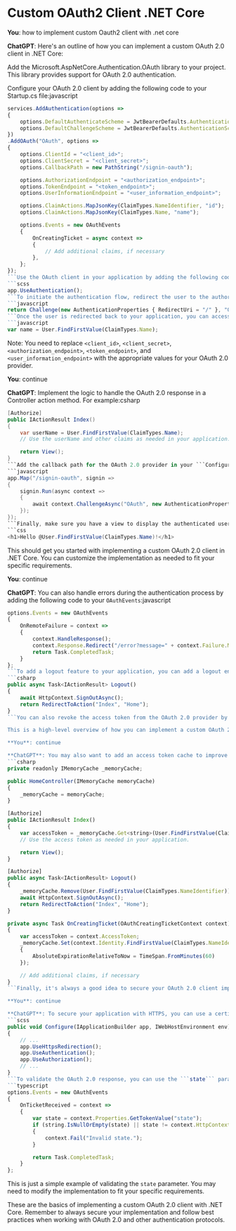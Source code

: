 # Custom OAuth2 Client .NET Core
**You**: how to implement custom Oauth2 client with .net core

**ChatGPT**: Here's an outline of how you can implement a custom OAuth 2.0 client in .NET Core:

Add the Microsoft.AspNetCore.Authentication.OAuth library to your project. This library provides support for OAuth 2.0 authentication.

Configure your OAuth 2.0 client by adding the following code to your Startup.cs file:javascript
```javascript
services.AddAuthentication(options =>
{
    options.DefaultAuthenticateScheme = JwtBearerDefaults.AuthenticationScheme;
    options.DefaultChallengeScheme = JwtBearerDefaults.AuthenticationScheme;
})
.AddOAuth("OAuth", options =>
{
    options.ClientId = "<client_id>";
    options.ClientSecret = "<client_secret>";
    options.CallbackPath = new PathString("/signin-oauth");

    options.AuthorizationEndpoint = "<authorization_endpoint>";
    options.TokenEndpoint = "<token_endpoint>";
    options.UserInformationEndpoint = "<user_information_endpoint>";

    options.ClaimActions.MapJsonKey(ClaimTypes.NameIdentifier, "id");
    options.ClaimActions.MapJsonKey(ClaimTypes.Name, "name");

    options.Events = new OAuthEvents
    {
        OnCreatingTicket = async context =>
        {
            // Add additional claims, if necessary
        },
    };
});
```Use the OAuth client in your application by adding the following code to your ```Configure``` method in Startup.cs:scss
```scss
app.UseAuthentication();
```To initiate the authentication flow, redirect the user to the authorization endpoint. For example:javascript
```javascript
return Challenge(new AuthenticationProperties { RedirectUri = "/" }, "OAuth");
```Once the user is redirected back to your application, you can access their claims by using the ```User``` property in your controller. For example:javascript
```javascript
var name = User.FindFirstValue(ClaimTypes.Name);
```

Note: You need to replace ```<client_id>```, ```<client_secret>```, ```<authorization_endpoint>```, ```<token_endpoint>```, and ```<user_information_endpoint>``` with the appropriate values for your OAuth 2.0 provider.

**You**: continue

**ChatGPT**: Implement the logic to handle the OAuth 2.0 response in a Controller action method. For example:csharp
```csharp
[Authorize]
public IActionResult Index()
{
    var userName = User.FindFirstValue(ClaimTypes.Name);
    // Use the userName and other claims as needed in your application.

    return View();
}
```Add the callback path for the OAuth 2.0 provider in your ```Configure``` method in Startup.cs:javascript
```javascript
app.Map("/signin-oauth", signin =>
{
    signin.Run(async context =>
    {
        await context.ChallengeAsync("OAuth", new AuthenticationProperties { RedirectUri = "/" });
    });
});
```Finally, make sure you have a view to display the authenticated user's information. For example, you could create an ```Index.cshtml``` view with the following code:css
```css
<h1>Hello @User.FindFirstValue(ClaimTypes.Name)!</h1>
```

This should get you started with implementing a custom OAuth 2.0 client in .NET Core. You can customize the implementation as needed to fit your specific requirements.

**You**: continue

**ChatGPT**: You can also handle errors during the authentication process by adding the following code to your ```OAuthEvents```:javascript
```javascript
options.Events = new OAuthEvents
{
    OnRemoteFailure = context =>
    {
        context.HandleResponse();
        context.Response.Redirect("/error?message=" + context.Failure.Message);
        return Task.CompletedTask;
    }
};
```To add a logout feature to your application, you can add a logout endpoint to your controller:csharp
```csharp
public async Task<IActionResult> Logout()
{
    await HttpContext.SignOutAsync();
    return RedirectToAction("Index", "Home");
}
```You can also revoke the access token from the OAuth 2.0 provider by making a ```POST``` request to the ```TokenEndpoint``` with the ```token``` parameter set to the access token.

This is a high-level overview of how you can implement a custom OAuth 2.0 client in .NET Core. There may be additional steps required depending on the specific requirements of your application and the OAuth 2.0 provider you are using.

**You**: continue

**ChatGPT**: You may also want to add an access token cache to improve the performance of your application. You can store the access token in memory using ```IMemoryCache```, or use a persistent store like SQL Server or Redis. Here's an example of using ```IMemoryCache```:csharp
```csharp
private readonly IMemoryCache _memoryCache;

public HomeController(IMemoryCache memoryCache)
{
    _memoryCache = memoryCache;
}

[Authorize]
public IActionResult Index()
{
    var accessToken = _memoryCache.Get<string>(User.FindFirstValue(ClaimTypes.NameIdentifier));
    // Use the access token as needed in your application.

    return View();
}

[Authorize]
public async Task<IActionResult> Logout()
{
    _memoryCache.Remove(User.FindFirstValue(ClaimTypes.NameIdentifier));
    await HttpContext.SignOutAsync();
    return RedirectToAction("Index", "Home");
}

private async Task OnCreatingTicket(OAuthCreatingTicketContext context)
{
    var accessToken = context.AccessToken;
    _memoryCache.Set(context.Identity.FindFirstValue(ClaimTypes.NameIdentifier), accessToken, new MemoryCacheEntryOptions
    {
        AbsoluteExpirationRelativeToNow = TimeSpan.FromMinutes(60)
    });

    // Add additional claims, if necessary
}
```Finally, it's always a good idea to secure your OAuth 2.0 client implementation by using HTTPS and validating the OAuth 2.0 response before accepting it. You can also validate the state parameter to prevent cross-site request forgery (CSRF) attacks.

**You**: continue

**ChatGPT**: To secure your application with HTTPS, you can use a certificate from a trusted certificate authority (CA) or generate a self-signed certificate. In your ```Startup.cs``` file, you can configure your application to use HTTPS as follows:scss
```scss
public void Configure(IApplicationBuilder app, IWebHostEnvironment env)
{
    // ...
    app.UseHttpsRedirection();
    app.UseAuthentication();
    app.UseAuthorization();
    // ...
}
```To validate the OAuth 2.0 response, you can use the ```state``` parameter. The ```state``` parameter is a random string generated by your application and included in the authorization request. The same value should be returned in the response from the OAuth 2.0 provider. You can validate the ```state``` value in your ```OAuthEvents``` as follows:typescript
```typescript
options.Events = new OAuthEvents
{
    OnTicketReceived = context =>
    {
        var state = context.Properties.GetTokenValue("state");
        if (string.IsNullOrEmpty(state) || state != context.HttpContext.Request.Query["state"])
        {
            context.Fail("Invalid state.");
        }

        return Task.CompletedTask;
    }
};
```

This is just a simple example of validating the ```state``` parameter. You may need to modify the implementation to fit your specific requirements.

These are the basics of implementing a custom OAuth 2.0 client with .NET Core. Remember to always secure your implementation and follow best practices when working with OAuth 2.0 and other authentication protocols.

